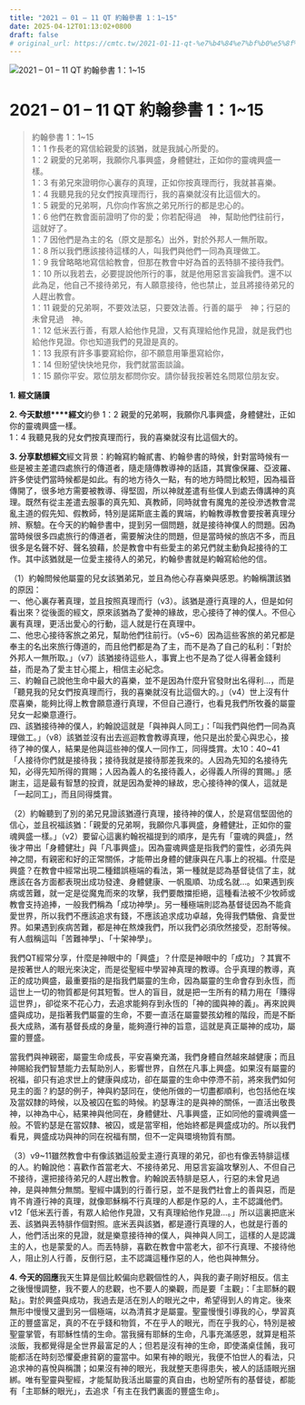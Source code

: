 ```yaml
---
title: "2021 – 01 – 11 QT 約翰參書 1：1~15"
date: 2025-04-12T01:13:02+0800
draft: false
# original_url: https://cmtc.tw/2021-01-11-qt-%e7%b4%84%e7%bf%b0%e5%8f%83%e6%9b%b8-1%ef%bc%9a115
---
```


![2021 – 01 – 11 QT 約翰參書 1：1\~15](/images/qt.jpg   "2021 – 01 – 11 QT 約翰參書 1：1\~15")

# 2021 – 01 – 11 QT 約翰參書 1：1\~15

> 約翰參書 1：1\~15  
> 1：1 作長老的寫信給親愛的該猶，就是我誠心所愛的。  
> 1：2 親愛的兄弟啊，我願你凡事興盛，身體健壯，正如你的靈魂興盛一樣。  
> 1：3 有弟兄來證明你心裏存的真理，正如你按真理而行，我就甚喜樂。  
> 1：4 我聽見我的兒女們按真理而行，我的喜樂就沒有比這個大的。  
> 1：5 親愛的兄弟啊，凡你向作客旅之弟兄所行的都是忠心的。  
> 1：6 他們在教會面前證明了你的愛；你若配得過　神，幫助他們往前行，這就好了。  
> 1：7 因他們是為主的名（原文是那名）出外，對於外邦人一無所取。  
> 1：8 所以我們應該接待這樣的人，叫我們與他們一同為真理做工。  
> 1：9 我曾略略地寫信給教會，但那在教會中好為首的丟特腓不接待我們。  
> 1：10 所以我若去，必要提說他所行的事，就是他用惡言妄論我們。還不以此為足，他自己不接待弟兄，有人願意接待，他也禁止，並且將接待弟兄的人趕出教會。  
> 1：11 親愛的兄弟啊，不要效法惡，只要效法善。行善的屬乎　神；行惡的未曾見過　神。  
> 1：12 低米丟行善，有眾人給他作見證，又有真理給他作見證，就是我們也給他作見證。你也知道我們的見證是真的。  
> 1：13 我原有許多事要寫給你，卻不願意用筆墨寫給你，  
> 1：14 但盼望快快地見你，我們就當面談論。  
> 1：15 願你平安。眾位朋友都問你安。請你替我按著姓名問眾位朋友安。

**1.** **經文誦讀**

**2. 今天默想****經文**約參 1：2 親愛的兄弟啊，我願你凡事興盛，身體健壯，正如你的靈魂興盛一樣。  
1：4 我聽見我的兒女們按真理而行，我的喜樂就沒有比這個大的。

**3. 分享默想經文**經文背景：約翰寫約翰貳書、約翰參書的時候，針對當時候有一些是被主差遣四處旅行的傳道者，隨走隨傳教導神的話語，其實像保羅、亞波羅、許多使徒們當時候都是如此。有的地方待久一點，有的地方時間比較短，因為福音傳開了，很多地方需要被教導、得堅固，所以神就差遣有些僕人到處去傳講神的真理。既然有從主差遣去服事的真先知、真教師，同時就會有魔鬼的差役滲透教會混亂主道的假先知、假教師，特別是諾斯底主義的異端，約翰教導教會要按著真理分辨、察驗。在今天的約翰參書中，提到另一個問題，就是接待神僕人的問題。因為當時候很多四處旅行的傳道者，需要解決住的問題，但是當時候的旅店不多，而且很多是名聲不好、聲名狼藉，於是教會中有些愛主的弟兄們就主動負起接待的工作。其中該猶就是一位愛主接待人的弟兄，約翰參書就是約翰寫給他的信。

（1）約翰問候他屬靈的兒女該猶弟兄，並且為他心存喜樂與感恩。約翰稱讚該猶的原因：  
一、他心裏存著真理，並且按照真理而行（v3）。該猶是遵行真理的人，但是如何看出來？從後面的經文，原來該猶為了愛神的緣故，忠心接待了神的僕人。不但心裏有真理，更活出愛心的行動，這人就是行在真理中。  
二、他忠心接待客旅之弟兄，幫助他們往前行。（v5\~6）因為這些客旅的弟兄都是奉主的名出來旅行傳道的，而且他們都是為了主，而不是為了自己的私利：「對於外邦人一無所取。」（v7）該猶接待這些人，事實上也不是為了從人得著金錢利益，而是為了愛主甘心擺上，相信主必紀念。  
三、約翰自己說他生命中最大的喜樂，並不是因為什麼升官發財出名得利…，而是「聽見我的兒女們按真理而行，我的喜樂就沒有比這個大的。」（v4）世上沒有什麼喜樂，能夠比得上教會願意遵行真理，不但自己遵行，也看見我們所牧養的屬靈兒女一起樂意遵行。  
四、該猶接待神的僕人，約翰說這就是「與神與人同工」：「叫我們與他們一同為真理做工。」（v8）該猶並沒有出去巡迴教會教導真理，他只是出於愛心與忠心，接待了神的僕人，結果是他與這些神的僕人一同作工，同得獎賞。太10：40\~41「人接待你們就是接待我；接待我就是接待那差我來的。人因為先知的名接待先知，必得先知所得的賞賜；人因為義人的名接待義人，必得義人所得的賞賜。」感謝主，這是最有智慧的投資，就是因為愛神的縁故，忠心接待神的僕人，這就是「一起同工」，而且同得獎賞。

（2）約翰聽到了別的弟兄見證該猶遵行真理，接待神的僕人，於是寫信堅固他的信心，並且祝福該猶：「親愛的兄弟啊，我願你凡事興盛，身體健壯，正如你的靈魂興盛一樣。」（v2）要留心這裏約翰祝福提到的順序，是先有「靈魂的興盛」，然後才帶出「身體健壯」與「凡事興盛」。因為靈魂興盛是指我們的靈性，必須先與神之間，有親密和好的正常關係，才能帶出身體的健康與在凡事上的祝福。什麼是興盛？在教會中經常出現二種錯誤極端的看法，第一種就是認為基督徒信了主，就應該在各方面都表現出成功發達、身體健康、一帆風順、功成名就…。如果遇到疾病或苦難，就一定是從魔鬼而來的攻擊，我們要敵擋拒絕，這種看法被不少牧師或教會支持追捧，一般我們稱為「成功神學」。另一種極端則認為基督徒因為不能貪愛世界，所以我們不應該追求有錢，不應該追求成功卓越，免得我們驕傲、貪愛世界。如果遇到疾病苦難，都是神在熬煉我們，所以我們必須欣然接受，忍耐等候。有人戲稱這叫「苦難神學」、「十架神學」。

我們QT經常分享，什麼是神眼中的「興盛」？什麼是神眼中的「成功」？其實不是按著世人的眼光來決定，而是從聖經中學習神真理的教導。合乎真理的教導，真正的成功興盛，最重要指的是指我們屬靈的生命，因為屬靈的生命會存到永恆，而這世上一切的物質都是何其短暫。世人的盲目，就是把一生所有的精力用在「賺得這世界」，卻從來不花心力，去追求能夠存到永恆的「神的國與神的義」。再來說興盛與成功，是指著我們屬靈的生命，不要一直活在屬靈嬰孩幼稚的階段，而是不斷長大成熟，滿有基督長成的身量，能夠遵行神的旨意，這就是真正屬神的成功，屬靈的豐盛。

當我們與神親密，屬靈生命成長，平安喜樂充滿，我們身體自然越來越健康；而且神賜給我們智慧能力去幫助別人，影響世界，自然在凡事上興盛。如果沒有屬靈的祝福，卻只有追求世上的健康與成功，卻在屬靈的生命中停滯不前，將來我們如何見主的面？約瑟的例子，神與約瑟同在，使他所做的一切盡都順利，也包括他在埃及當奴隸的時候，以及被囚在監的時候。約瑟專注的是與神的關係，一直活出敬畏神，以神為中心，結果神與他同在，身體健壯、凡事興盛，正如同他的靈魂興盛一般。不管約瑟是在當奴隸、被囚，或是當宰相，他始終都是興盛成功的。所以我們看見，興盛成功與神的同在祝福有關，但不一定與環境物質有關。

（3）v9\~11雖然教會中有像該猶這般愛主遵行真理的弟兄，卻也有像丟特腓這樣的人。約翰說他：喜歡作首當老大、不接待弟兄、用惡言妄論攻擊別人、不但自己不接待，還把接待弟兄的人趕出教會。約翰說丟特腓是惡人，行惡的未曾見過　神，是與神無分無關。聖經中講到的行善行惡，並不是我們社會上的善與惡，而是肯不肯遵行神的真理，就像耶穌稱不行真理的人都是作惡的人，主不認識他們。v12「低米丟行善，有眾人給他作見證，又有真理給他作見證…。」所以這裏把底米丟、該猶與丟特腓作個對照。底米丟與該猶，都是遵行真理的人，也就是行善的人，他們活出來的見證，就是樂意接待神的僕人，與神與人同工，這樣的人是認識主的人，也是蒙愛的人。而丟特腓，喜歡在教會中當老大，卻不行真理、不接待他人，阻止別人行善，反倒行惡，主不認識這種作惡的人，他也與神無分。

**4. 今天的回應**我天生算是個比較偏向悲觀個性的人，與我的妻子剛好相反。信主之後慢慢調整，我不要人的悲觀，也不要人的樂觀，而是要「主觀」：「主耶穌的觀點」。對於興盛與成功，我過去是活在別人的眼光之中，希望得到人的肯定。後來無形中慢慢又盪到另一個極端，以為清貧才是屬靈。聖靈慢慢引導我的心，學習真正的豐盛富足，真的不在乎錢和物質，不在乎人的眼光，而在乎我的心，特別是被聖靈掌管，有耶穌性情的生命。當我擁有耶穌的生命，凡事充滿感恩，就算是粗茶淡飯，我都覺得是全世界最富足的人；但若是沒有神的生命，即使滿桌佳餚，我可能都活在時刻恐懼憂慮貧窮的靈當中。如果有神的眼光，我便不怕世人的看法，只追求神的喜悅與稱讚；如果沒有神的眼光，我就整天患得患失，被人的話語眼光捆綁。唯有聖靈與聖經，才能幫助我活出屬靈的真自由，也盼望所有的基督徒，都能有「主耶穌的眼光」，去追求「有主在我們裏面的豐盛生命」。